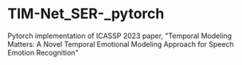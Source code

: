 # TIM-Net_SER-_pytorch
Pytorch implementation of ICASSP 2023 paper, "Temporal Modeling Matters: A Novel Temporal Emotional Modeling Approach for Speech Emotion Recognition"
